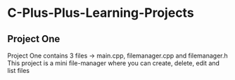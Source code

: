 ﻿# C-Plus-Plus-Learning-Projects

## Project One 
Project One contains 3 files -> main.cpp, filemanager.cpp and filemanager.h
This project is a mini file-manager where you can create, delete, edit and list files


